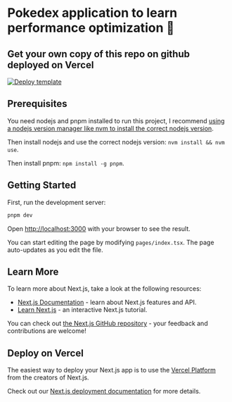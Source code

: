 # Pokedex application to learn performance optimization 🚀

## Get your own copy of this repo on github deployed on Vercel

[![Deploy template](https://vercel.com/button)](https://vercel.com/new/clone?repository-url=https%3A%2F%2Fgithub.com%2FEwenQuim%2Fpokedex-perf%2Ftree%2Fmain&project-name=pokedex-perf&repository-name=pokedex-perf)

## Prerequisites

You need nodejs and pnpm installed to run this project, I recommend [using a nodejs version manager like nvm to install the correct nodejs version](https://github.com/nvm-sh/nvm).

Then install nodejs and use the correct nodejs version: `nvm install && nvm use`.

Then install pnpm: `npm install -g pnpm`.

## Getting Started

First, run the development server:

```bash
pnpm dev
```

Open [http://localhost:3000](http://localhost:3000) with your browser to see the result.

You can start editing the page by modifying `pages/index.tsx`. The page auto-updates as you edit the file.

## Learn More

To learn more about Next.js, take a look at the following resources:

- [Next.js Documentation](https://nextjs.org/docs) - learn about Next.js features and API.
- [Learn Next.js](https://nextjs.org/learn) - an interactive Next.js tutorial.

You can check out [the Next.js GitHub repository](https://github.com/vercel/next.js/) - your feedback and contributions are welcome!

## Deploy on Vercel

The easiest way to deploy your Next.js app is to use the [Vercel Platform](https://vercel.com/new?utm_medium=default-template&filter=next.js&utm_source=create-next-app&utm_campaign=create-next-app-readme) from the creators of Next.js.

Check out our [Next.js deployment documentation](https://nextjs.org/docs/deployment) for more details.
